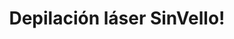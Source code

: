 ---
title: "Depilación láser SinVello!"
url: /motril/depilacion-laser-sinvello/
shop: cosméticos
---